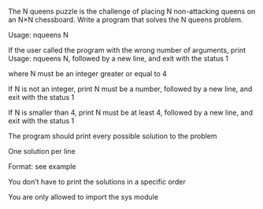 The N queens puzzle is the challenge of placing N non-attacking queens on an N×N chessboard. Write a program that solves the N queens problem.



Usage: nqueens N

If the user called the program with the wrong number of arguments, print Usage: nqueens N, followed by a new line, and exit with the status 1

where N must be an integer greater or equal to 4

If N is not an integer, print N must be a number, followed by a new line, and exit with the status 1

If N is smaller than 4, print N must be at least 4, followed by a new line, and exit with the status 1

The program should print every possible solution to the problem

One solution per line

Format: see example

You don’t have to print the solutions in a specific order

You are only allowed to import the sys module

